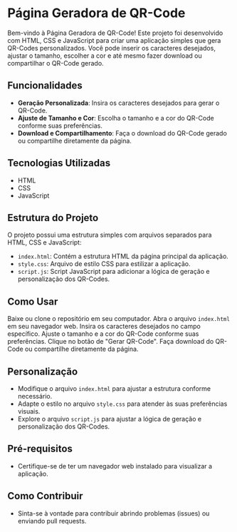 # Página Geradora de QR-Code

Bem-vindo à Página Geradora de QR-Code! Este projeto foi desenvolvido com HTML, CSS e JavaScript para criar uma aplicação simples que gera QR-Codes personalizados. Você pode inserir os caracteres desejados, ajustar o tamanho, escolher a cor e até mesmo fazer download ou compartilhar o QR-Code gerado.

## Funcionalidades

- **Geração Personalizada**: Insira os caracteres desejados para gerar o QR-Code.
- **Ajuste de Tamanho e Cor**: Escolha o tamanho e a cor do QR-Code conforme suas preferências.
- **Download e Compartilhamento**: Faça o download do QR-Code gerado ou compartilhe diretamente da página.

## Tecnologias Utilizadas

- HTML
- CSS
- JavaScript

## Estrutura do Projeto

O projeto possui uma estrutura simples com arquivos separados para HTML, CSS e JavaScript:

- `index.html`: Contém a estrutura HTML da página principal da aplicação.
- `style.css`: Arquivo de estilo CSS para estilizar a aplicação.
- `script.js`: Script JavaScript para adicionar a lógica de geração e personalização dos QR-Codes.

## Como Usar

Baixe ou clone o repositório em seu computador.
Abra o arquivo `index.html` em seu navegador web.
Insira os caracteres desejados no campo específico.
Ajuste o tamanho e a cor do QR-Code conforme suas preferências.
Clique no botão de "Gerar QR-Code".
Faça download do QR-Code ou compartilhe diretamente da página.

## Personalização

- Modifique o arquivo `index.html` para ajustar a estrutura conforme necessário.
- Adapte o estilo no arquivo `style.css` para atender às suas preferências visuais.
- Explore o arquivo `script.js` para ajustar a lógica de geração e personalização dos QR-Codes.

## Pré-requisitos

- Certifique-se de ter um navegador web instalado para visualizar a aplicação.

## Como Contribuir

- Sinta-se à vontade para contribuir abrindo problemas (issues) ou enviando pull requests.
